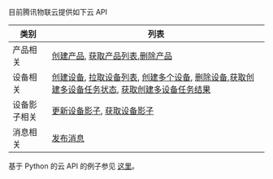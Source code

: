目前腾讯物联云提供如下云 API

| 类别     | 列表                                       |
| ------ | ---------------------------------------- |
| 产品相关   | [创建产品](https://cloud.tencent.com/document/product/634/12051), [获取产品列表](https://cloud.tencent.com/document/product/634/12054),[删除产品](https://cloud.tencent.com/document/product/634/14068) |
| 设备相关   | [创建设备](https://cloud.tencent.com/document/product/634/12050), [拉取设备列表](https://cloud.tencent.com/document/product/634/12053), [创建多个设备](https://cloud.tencent.com/document/product/634/12276), [删除设备](https://cloud.tencent.com/document/product/634/12277),[获取创建多设备任务状态](https://cloud.tencent.com/document/product/634/14069), [获取创建多设备任务结果](https://cloud.tencent.com/document/product/634/14070) |
| 设备影子相关 | [更新设备影子](https://cloud.tencent.com/document/product/634/12055), [获取设备影子](https://cloud.tencent.com/document/product/634/12052) |
| 消息相关   | [发布消息](https://cloud.tencent.com/document/product/634/12278) |

基于 Python 的云 API 的例子参见 [这里](https://mc.qcloudimg.com/static/archive/c6b492abe009de1c47b91b8bfd93c7d2/iotcloud_RestAPI_python.zip)。